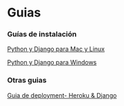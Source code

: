 # Guias

### Guías de instalación

[Python y Django para Mac y Linux](https://github.com/probardjango/Guias/blob/master/InstalacionMacLinux.md)

[Python y Django para Windows](https://github.com/probardjango/Guias/blob/master/InstalacionWindows.md)

### Otras guias

[Guia de deployment- Heroku & Django](https://github.com/probardjango/Guias/blob/master/Gu%C3%ADa%20de%20deployment-%20Heroku%20y%20Django.md)

